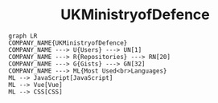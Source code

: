 <h1 align="center">UKMinistryofDefence</h1>

```mermaid
graph LR
COMPANY_NAME{UKMinistryofDefence}
COMPANY_NAME ---> U{Users} ---> UN[1]
COMPANY_NAME ---> R{Repositories} ---> RN[20]
COMPANY_NAME ---> G{Gists} ---> GN[32]
COMPANY_NAME ---> ML{Most Used<br>Languages}
ML --> JavaScript[JavaScript]
ML --> Vue[Vue]
ML --> CSS[CSS]
```
